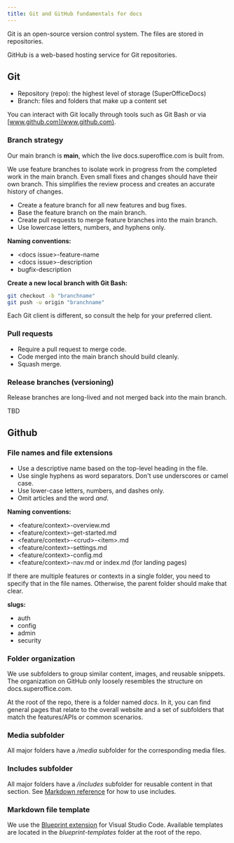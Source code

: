 ```yaml
---
title: Git and GitHub fundamentals for docs
---
```


Git is an open-source version control system. The files are stored in repositories.

GitHub is a web-based hosting service for Git repositories.

## Git

* Repository (repo): the highest level of storage (SuperOfficeDocs)
* Branch: files and folders that make up a content set

You can interact with Git locally through tools such as Git Bash or via [www.github.com](www.github.com).

### Branch strategy

Our main branch is **main**, which the live docs.superoffice.com is built from.

We use feature branches to isolate work in progress from the completed work in the main branch. Even small fixes and changes should have their own branch. This simplifies the review process and creates an accurate history of changes.

* Create a feature branch for all new features and bug fixes.
* Base the feature branch on the main branch.
* Create pull requests to merge feature branches into the main branch.
* Use lowercase letters, numbers, and hyphens only.

**Naming conventions:**

* \<docs issue>-feature-name
* \<docs issue>-description
* bugfix-description

**Create a new local branch with Git Bash:**

```sh
git checkout -b "branchname"
git push -u origin "branchname"
```

Each Git client is different, so consult the help for your preferred client.

### Pull requests

* Require a pull request to merge code.
* Code merged into the main branch should build cleanly.
* Squash merge.

### Release branches (versioning)

Release branches are long-lived and not merged back into the main branch.

TBD

## Github

### File names and file extensions

* Use a descriptive name based on the top-level heading in the file.
* Use single hyphens as word separators. Don't use underscores or camel case.
* Use lower-case letters, numbers, and dashes only.
* Omit articles and the word *and*.

**Naming conventions:**

* \<feature/context>-overview.md
* \<feature/context>-get-started.md
* \<feature/context>-\<crud>-\<item>.md
* \<feature/context>-settings.md
* \<feature/context>-config.md
* \<feature/context>-nav.md or index.md (for landing pages)

If there are multiple features or contexts in a single folder, you need to specify that in the file names. Otherwise, the parent folder should make that clear.

**slugs:**

* auth
* config
* admin
* security

### Folder organization

We use subfolders to group similar content, images, and reusable snippets. The organization on GitHub only loosely resembles the structure on docs.superoffice.com.

At the root of the repo, there is a folder named *docs*. In it, you can find general pages that relate to the overall website and a set of subfolders that match the features/APIs or common scenarios.

### Media subfolder

All major folders have a */media* subfolder for the corresponding media files.

### Includes subfolder

All major folders have a */includes* subfolder for reusable content in that section. See [Markdown reference](markdown-reference.md) for how to use includes.

### Markdown file template

We use the [Blueprint extension](using-blueprint-templates.md) for Visual Studio Code. Available templates are located in the *blueprint-templates* folder at the root of the repo.
